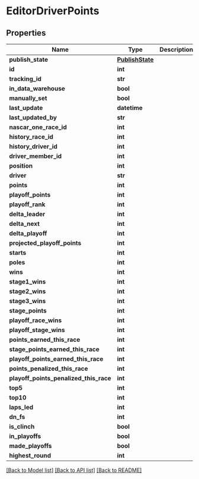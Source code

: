 # EditorDriverPoints

## Properties
Name | Type | Description | Notes
------------ | ------------- | ------------- | -------------
**publish_state** | [**PublishState**](PublishState.md) |  | [optional] 
**id** | **int** |  | [optional] 
**tracking_id** | **str** |  | [optional] 
**in_data_warehouse** | **bool** |  | [optional] 
**manually_set** | **bool** |  | [optional] 
**last_update** | **datetime** |  | [optional] 
**last_updated_by** | **str** |  | [optional] 
**nascar_one_race_id** | **int** |  | [optional] 
**history_race_id** | **int** |  | [optional] 
**history_driver_id** | **int** |  | [optional] 
**driver_member_id** | **int** |  | [optional] 
**position** | **int** |  | [optional] 
**driver** | **str** |  | [optional] 
**points** | **int** |  | [optional] 
**playoff_points** | **int** |  | [optional] 
**playoff_rank** | **int** |  | [optional] 
**delta_leader** | **int** |  | [optional] 
**delta_next** | **int** |  | [optional] 
**delta_playoff** | **int** |  | [optional] 
**projected_playoff_points** | **int** |  | [optional] 
**starts** | **int** |  | [optional] 
**poles** | **int** |  | [optional] 
**wins** | **int** |  | [optional] 
**stage1_wins** | **int** |  | [optional] 
**stage2_wins** | **int** |  | [optional] 
**stage3_wins** | **int** |  | [optional] 
**stage_points** | **int** |  | [optional] 
**playoff_race_wins** | **int** |  | [optional] 
**playoff_stage_wins** | **int** |  | [optional] 
**points_earned_this_race** | **int** |  | [optional] 
**stage_points_earned_this_race** | **int** |  | [optional] 
**playoff_points_earned_this_race** | **int** |  | [optional] 
**points_penalized_this_race** | **int** |  | [optional] 
**playoff_points_penalized_this_race** | **int** |  | [optional] 
**top5** | **int** |  | [optional] 
**top10** | **int** |  | [optional] 
**laps_led** | **int** |  | [optional] 
**dn_fs** | **int** |  | [optional] 
**is_clinch** | **bool** |  | [optional] 
**in_playoffs** | **bool** |  | [optional] 
**made_playoffs** | **bool** |  | [optional] 
**highest_round** | **int** |  | [optional] 

[[Back to Model list]](../README.md#documentation-for-models) [[Back to API list]](../README.md#documentation-for-api-endpoints) [[Back to README]](../README.md)

